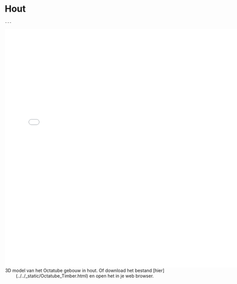 # Hout

```{figure} Images/hout1.jpg
---
```


<div style="text-align: center;">
    <iframe src="../../_static/Octatube_Timber.html" width="750" height="750" frameborder="0"></iframe>
</div>

<center> 3D model van het Octatube gebouw in hout.
Of download het bestand [hier](../../_static/Octatube_Timber.html) en open het in je web browser. </center>
